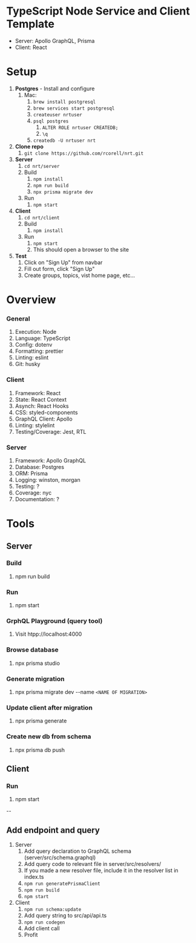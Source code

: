 # TypeScript Node Service and Client Template
* Server: Apollo GraphQL, Prisma
* Client: React

# Setup
1. **Postgres** - Install and configure
	1. Mac:
		1. `brew install postgresql`
		1. `brew services start postgresql`
		1. `createuser nrtuser`
		1. `psql postgres`
			1. `ALTER ROLE nrtuser CREATEDB;`
			1. `\q`
		1. `createdb -U nrtuser nrt`
1. **Clone repo**
	1. `git clone https://github.com/rcorell/nrt.git`
1. **Server**
	1. `cd nrt/server`
	1. Build
		1. `npm install`
		1. `npm run build`
		1. `npx prisma migrate dev`
	1. Run
		1. `npm start`
1. **Client**
	1. `cd nrt/client`
	1. Build
		1. `npm install`
	1. Run
		1. `npm start`
		1. This should open a browser to the site
1. **Test**
	1. Click on "Sign Up" from navbar
	1. Fill out form, click "Sign Up"
	1. Create groups, topics, vist home page, etc...


# Overview
### General
1. Execution: Node
1. Language: TypeScript
1. Config: dotenv
1. Formatting: prettier
1. Linting: eslint
1. Git: husky

### Client
1. Framework: React
1. State: React Context
1. Asynch: React Hooks
1. CSS: styled-components
1. GraphQL Client: Apollo
1. Linting: stylelint
1. Testing/Coverage: Jest, RTL

### Server
1. Framework: Apollo GraphQL
1. Database: Postgres
1. ORM: Prisma
1. Logging: winston, morgan
1. Testing: ?
1. Coverage: nyc
1. Documentation: ?


# Tools

## Server

### Build
1. npm run build

### Run
1. npm start

### GrphQL Playground (query tool)
1. Visit htpp://localhost:4000

### Browse database
1. npx prisma studio

### Generate migration
1. npx prisma migrate dev --name `<NAME OF MIGRATION>`

### Update client after migration
1. npx prisma generate

### Create new db from schema
1. npx prisma db push

## Client

### Run
1. npm start

--

## Add endpoint and query
1. Server
	1. Add query declaration to GraphQL schema (server/src/schema.graphql)
	1. Add query code to relevant file in server/src/resolvers/
	1. If you made a new resolver file, include it in the resolver list in index.ts
	1. `npm run generatePrismaClient`
	1. `npm run build`
	1. `npm start`
1. Client
	1. `npm run schema:update`
	1. Add query string to src/api/api.ts
	1. `npm run codegen`
	1. Add client call
	1. Profit
